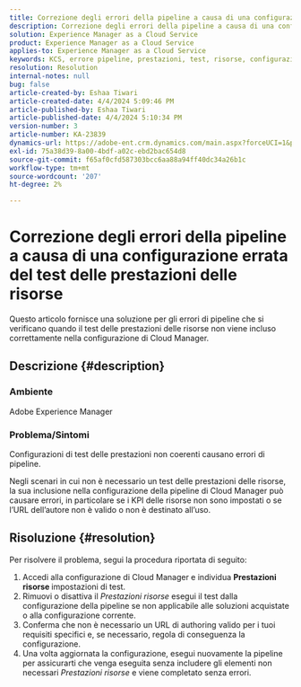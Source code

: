 ```yaml
---
title: Correzione degli errori della pipeline a causa di una configurazione errata del test delle prestazioni delle risorse
description: Correzione degli errori della pipeline a causa di una configurazione errata del test delle prestazioni delle risorse.
solution: Experience Manager as a Cloud Service
product: Experience Manager as a Cloud Service
applies-to: Experience Manager as a Cloud Service
keywords: KCS, errore pipeline, prestazioni, test, risorse, configurazione, KPI, URL, test prestazioni risorse
resolution: Resolution
internal-notes: null
bug: false
article-created-by: Eshaa Tiwari
article-created-date: 4/4/2024 5:09:46 PM
article-published-by: Eshaa Tiwari
article-published-date: 4/4/2024 5:10:34 PM
version-number: 3
article-number: KA-23839
dynamics-url: https://adobe-ent.crm.dynamics.com/main.aspx?forceUCI=1&pagetype=entityrecord&etn=knowledgearticle&id=fbe29522-a6f2-ee11-904b-6045bd026dc7
exl-id: 75a38d39-8a00-4bdf-a02c-ebd2bac654d8
source-git-commit: f65af0cfd587303bcc6aa88a94ff40dc34a26b1c
workflow-type: tm+mt
source-wordcount: '207'
ht-degree: 2%

---
```


# Correzione degli errori della pipeline a causa di una configurazione errata del test delle prestazioni delle risorse


Questo articolo fornisce una soluzione per gli errori di pipeline che si verificano quando il test delle prestazioni delle risorse non viene incluso correttamente nella configurazione di Cloud Manager.

## Descrizione {#description}


### Ambiente

Adobe Experience Manager

### Problema/Sintomi

Configurazioni di test delle prestazioni non coerenti causano errori di pipeline.

Negli scenari in cui non è necessario un test delle prestazioni delle risorse, la sua inclusione nella configurazione della pipeline di Cloud Manager può causare errori, in particolare se i KPI delle risorse non sono impostati o se l’URL dell’autore non è valido o non è destinato all’uso.


## Risoluzione {#resolution}


Per risolvere il problema, segui la procedura riportata di seguito:

1. Accedi alla configurazione di Cloud Manager e individua <b>Prestazioni risorse </b>impostazioni di test.
2. Rimuovi o disattiva il *Prestazioni risorse* esegui il test dalla configurazione della pipeline se non applicabile alle soluzioni acquistate o alla configurazione corrente.
3. Conferma che non è necessario un URL di authoring valido per i tuoi requisiti specifici e, se necessario, regola di conseguenza la configurazione.
4. Una volta aggiornata la configurazione, esegui nuovamente la pipeline per assicurarti che venga eseguita senza includere gli elementi non necessari *Prestazioni risorse* e viene completato senza errori.
